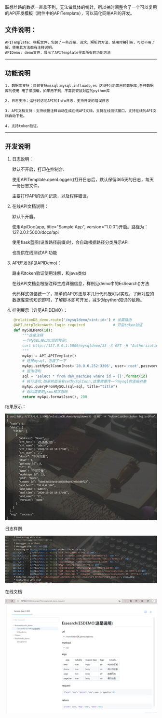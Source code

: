 联想丝路的数据一直拿不到，无法做具体的统计，所以抽时间整合了一个可以复用的API开发模板（附件中的APITemplate），可以简化网络API的开发。

## 文件说明：

    APITemplate: 模板文件，包装了一些连接，请求，解析的方法，使用时被引用，可以不用了解，使用其方法都有注释说明。
    APIDemo: demo文件，展示了APITemplate里面所有的功能方法

----
## 功能说明

    1. 数据库支持：目前支持mssql,mysql,influxdb,es 这4种公司常用的数据库,各种数据库的使用 用了懒加载，如果用不到，不需要安装对应的python库

    2. 日志支持：运行时访问API的Info日志，支持开发的错误日志

    3. API文档支持：支持根据注释自动生成在线API文档，支持在线测试接口，支持在线的API文档自动下载。

    4. 支持token验证。


----
## 开发说明

1. 日志说明：

    默认不开启，打印在控制台.

    使用APITemplate.openLogger()打开日志后，默认保留365天的日志，每天一份日志文件。

    主要打印API的访问记录，以及程序错误。

2. 在线API文档说明：

    默认不开启。

    使用ApiDoc(app, title="Sample App", version="1.0.0")开启。路径为：127.0.0.1:5000/docs/api

    使用flask蓝图(设置路径前缀)时，会自动根据路径分类展示API

    也提供在线测试API功能

3. API开发(详见APIDemo)：

    路由和token验证使用注解，和java类似

    在线API文档会根据注释生成详细信息，样例见demo中的EsSearch()方法

    代码样式包装统一了，简单的API方法基本几行代码既可以实现，了解对应的数据库查询知识即可，了解脚本即可开发，减少对python知识的依赖。

4. 样例展示（详见APIDEMO）：

```python
    @relationDB_demo.route('/mysqldemo/<int:id>') # 设置路由
    @API.httpTokenAuth.login_required             # 开启token验证
    def mySQLDemo(id):
        """这是注释
        一个MySQL接口实现的样例:
        curl http://127.0.0.1:5000/mysqldemo/33 -X GET -H "Authorization:token fejiasdfhu"
        """
        myApi = API.APITemplate()
        # 连接mysql，包装了一下
        myApi.setMySqlConn(host='20.0.0.252:3306', user='root',password='root', database='st_device')
        # 查询语句
        sql = 'select * from dev_machine where id = {}'.format(id)
        # 执行语句,如果前面没有setMySqlConn,这里需要传一个mysql的连接对象
        myApi.queryFromMySQL(sql=sql, title="title")
        # 返回需要的json和状态码
        return myApi.formatJson(), 200
```

结果展示：

![data](./data.png)


日志样例

![log](./log.png)

在线文档

![在线API文档](./apidoc.png)







